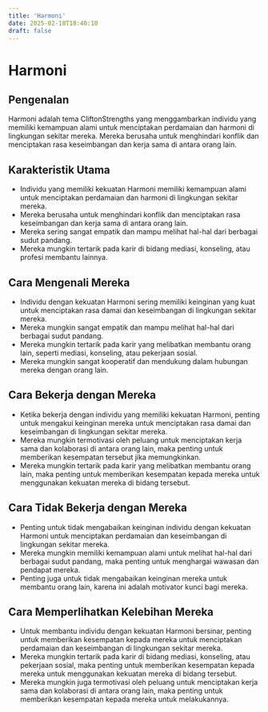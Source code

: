 ```yaml
---
title: 'Harmoni'
date: 2025-02-18T18:40:10
draft: false
---
```


# Harmoni

## Pengenalan

Harmoni adalah tema CliftonStrengths yang menggambarkan individu yang memiliki kemampuan alami untuk menciptakan perdamaian dan harmoni di lingkungan sekitar mereka. Mereka berusaha untuk menghindari konflik dan menciptakan rasa keseimbangan dan kerja sama di antara orang lain.

## Karakteristik Utama

- Individu yang memiliki kekuatan Harmoni memiliki kemampuan alami untuk menciptakan perdamaian dan harmoni di lingkungan sekitar mereka.
- Mereka berusaha untuk menghindari konflik dan menciptakan rasa keseimbangan dan kerja sama di antara orang lain.
- Mereka sering sangat empatik dan mampu melihat hal-hal dari berbagai sudut pandang.
- Mereka mungkin tertarik pada karir di bidang mediasi, konseling, atau profesi membantu lainnya.

## Cara Mengenali Mereka

- Individu dengan kekuatan Harmoni sering memiliki keinginan yang kuat untuk menciptakan rasa damai dan keseimbangan di lingkungan sekitar mereka.
- Mereka mungkin sangat empatik dan mampu melihat hal-hal dari berbagai sudut pandang.
- Mereka mungkin tertarik pada karir yang melibatkan membantu orang lain, seperti mediasi, konseling, atau pekerjaan sosial.
- Mereka mungkin sangat kooperatif dan mendukung dalam hubungan mereka dengan orang lain.

## Cara Bekerja dengan Mereka

- Ketika bekerja dengan individu yang memiliki kekuatan Harmoni, penting untuk mengakui keinginan mereka untuk menciptakan rasa damai dan keseimbangan di lingkungan sekitar mereka.
- Mereka mungkin termotivasi oleh peluang untuk menciptakan kerja sama dan kolaborasi di antara orang lain, maka penting untuk memberikan kesempatan tersebut jika memungkinkan.
- Mereka mungkin tertarik pada karir yang melibatkan membantu orang lain, maka penting untuk memberikan kesempatan kepada mereka untuk menggunakan kekuatan mereka di bidang tersebut.

## Cara Tidak Bekerja dengan Mereka

- Penting untuk tidak mengabaikan keinginan individu dengan kekuatan Harmoni untuk menciptakan perdamaian dan keseimbangan di lingkungan sekitar mereka.
- Mereka mungkin memiliki kemampuan alami untuk melihat hal-hal dari berbagai sudut pandang, maka penting untuk menghargai wawasan dan pendapat mereka.
- Penting juga untuk tidak mengabaikan keinginan mereka untuk membantu orang lain, karena ini adalah motivator kunci bagi mereka.

## Cara Memperlihatkan Kelebihan Mereka

- Untuk membantu individu dengan kekuatan Harmoni bersinar, penting untuk memberikan kesempatan kepada mereka untuk menciptakan perdamaian dan keseimbangan di lingkungan sekitar mereka.
- Mereka mungkin tertarik pada karir di bidang mediasi, konseling, atau pekerjaan sosial, maka penting untuk memberikan kesempatan kepada mereka untuk menggunakan kekuatan mereka di bidang tersebut.
- Mereka mungkin juga termotivasi oleh peluang untuk menciptakan kerja sama dan kolaborasi di antara orang lain, maka penting untuk memberikan kesempatan kepada mereka untuk melakukannya.
